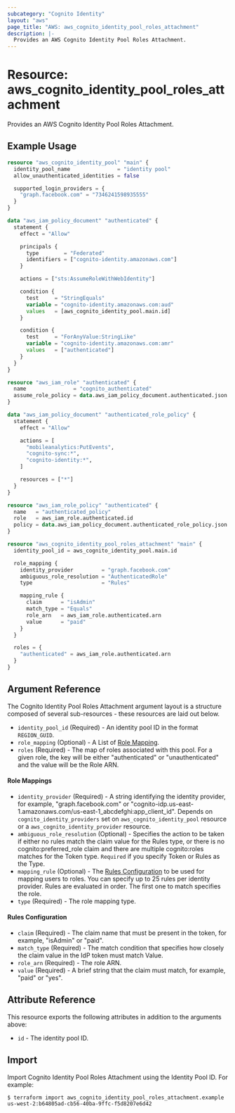 ```yaml
---
subcategory: "Cognito Identity"
layout: "aws"
page_title: "AWS: aws_cognito_identity_pool_roles_attachment"
description: |-
  Provides an AWS Cognito Identity Pool Roles Attachment.
---
```


# Resource: aws_cognito_identity_pool_roles_attachment

Provides an AWS Cognito Identity Pool Roles Attachment.

## Example Usage

```terraform
resource "aws_cognito_identity_pool" "main" {
  identity_pool_name               = "identity pool"
  allow_unauthenticated_identities = false

  supported_login_providers = {
    "graph.facebook.com" = "7346241598935555"
  }
}

data "aws_iam_policy_document" "authenticated" {
  statement {
    effect = "Allow"

    principals {
      type        = "Federated"
      identifiers = ["cognito-identity.amazonaws.com"]
    }

    actions = ["sts:AssumeRoleWithWebIdentity"]

    condition {
      test     = "StringEquals"
      variable = "cognito-identity.amazonaws.com:aud"
      values   = [aws_cognito_identity_pool.main.id]
    }

    condition {
      test     = "ForAnyValue:StringLike"
      variable = "cognito-identity.amazonaws.com:amr"
      values   = ["authenticated"]
    }
  }
}

resource "aws_iam_role" "authenticated" {
  name               = "cognito_authenticated"
  assume_role_policy = data.aws_iam_policy_document.authenticated.json
}

data "aws_iam_policy_document" "authenticated_role_policy" {
  statement {
    effect = "Allow"

    actions = [
      "mobileanalytics:PutEvents",
      "cognito-sync:*",
      "cognito-identity:*",
    ]

    resources = ["*"]
  }
}

resource "aws_iam_role_policy" "authenticated" {
  name   = "authenticated_policy"
  role   = aws_iam_role.authenticated.id
  policy = data.aws_iam_policy_document.authenticated_role_policy.json
}

resource "aws_cognito_identity_pool_roles_attachment" "main" {
  identity_pool_id = aws_cognito_identity_pool.main.id

  role_mapping {
    identity_provider         = "graph.facebook.com"
    ambiguous_role_resolution = "AuthenticatedRole"
    type                      = "Rules"

    mapping_rule {
      claim      = "isAdmin"
      match_type = "Equals"
      role_arn   = aws_iam_role.authenticated.arn
      value      = "paid"
    }
  }

  roles = {
    "authenticated" = aws_iam_role.authenticated.arn
  }
}
```

## Argument Reference

The Cognito Identity Pool Roles Attachment argument layout is a structure composed of several sub-resources - these resources are laid out below.

* `identity_pool_id` (Required) - An identity pool ID in the format `REGION_GUID`.
* `role_mapping` (Optional) - A List of [Role Mapping](#role-mappings).
* `roles` (Required) - The map of roles associated with this pool. For a given role, the key will be either "authenticated" or "unauthenticated" and the value will be the Role ARN.

#### Role Mappings

* `identity_provider` (Required) - A string identifying the identity provider, for example, "graph.facebook.com" or "cognito-idp.us-east-1.amazonaws.com/us-east-1_abcdefghi:app_client_id". Depends on `cognito_identity_providers` set on `aws_cognito_identity_pool` resource or a `aws_cognito_identity_provider` resource.
* `ambiguous_role_resolution` (Optional) - Specifies the action to be taken if either no rules match the claim value for the Rules type, or there is no cognito:preferred_role claim and there are multiple cognito:roles matches for the Token type. `Required` if you specify Token or Rules as the Type.
* `mapping_rule` (Optional) - The [Rules Configuration](#rules-configuration) to be used for mapping users to roles. You can specify up to 25 rules per identity provider. Rules are evaluated in order. The first one to match specifies the role.
* `type` (Required) - The role mapping type.

#### Rules Configuration

* `claim` (Required) - The claim name that must be present in the token, for example, "isAdmin" or "paid".
* `match_type` (Required) - The match condition that specifies how closely the claim value in the IdP token must match Value.
* `role_arn` (Required) - The role ARN.
* `value` (Required) - A brief string that the claim must match, for example, "paid" or "yes".

## Attribute Reference

This resource exports the following attributes in addition to the arguments above:

* `id` - The identity pool ID.

## Import

Import Cognito Identity Pool Roles Attachment using the Identity Pool ID. For example:

```
$ terraform import aws_cognito_identity_pool_roles_attachment.example us-west-2:b64805ad-cb56-40ba-9ffc-f5d8207e6d42
```
